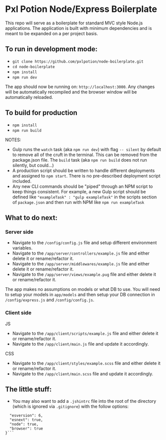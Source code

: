 # Pxl Potion Node/Express Boilerplate
This repo will serve as a boilerplate for standard MVC style Node.js applications. The application is built with minimum dependencies and is meant to be expanded on a per project basis.

## To run in development mode:
- `git clone https://github.com/pxlpotion/node-boilerplate.git`
- `cd node-boilerplate`
- `npm install`
- `npm run dev`

The app should now be running on: `http://localhost:3000`. Any changes will be automatically recompiled and the browser window will be automatically reloaded.

## To build for production
- `npm install`
- `npm run build`

NOTES:
- Gulp runs the `watch` task (aka `npm run dev`) with flag `-- silent` by default to remove all of the cruft in the terminal. This can be removed from the package.json file. The `build` task (aka `npm run build` does not run silently, but could...)
- A production script should be written to handle different deployments and assigned to `npm start`. There is no pre-described deployment script included.
- Any new CLI commands should be "piped" through an NPM script to keep things consistent. For example, a new Gulp script should be defined like `"exampleTask" : "gulp exampleTask"` in the scripts section of `package.json` and then run with NPM like `npm run exampleTask`

## What to do next:

### Server side
- Navigate to the `/config/config.js` file and setup different environment variables.
- Navigate to the `/app/server/controllers/example.js` file and either delete it or rename/refactor it.
- Navigate to the `/app/server/middlewares/example.js` file and either delete it or rename/refactor it.
- Navigate to the `/app/server/views/example.pug` file and either delete it or rename/refactor it.

The app makes no assumptions on models or what DB to use. You will need to setup your models in `app/models` and then setup your DB connection in `/config/express.js` and `/config/config.js`.

### Client side
JS

- Navigate to the `/app/client/scripts/example.js` file and either delete it or rename/refactor it.
- Navigate to the `/app/client/main.js` file and update it accordingly.

CSS

- Navigate to the `/app/client/styles/example.scss` file and either delete it or rename/refactor it.
- Navigate to the `/app/client/main.scss` file and update it accordingly.

## The little stuff:
- You may also want to add a `.jshintrc` file into the root of the directory (which is ignored via `.gitignore`) with the follow options:
```{ 
  "esversion": 6,
  "esnext": true,
  "node": true,
  "browser": true
}```

